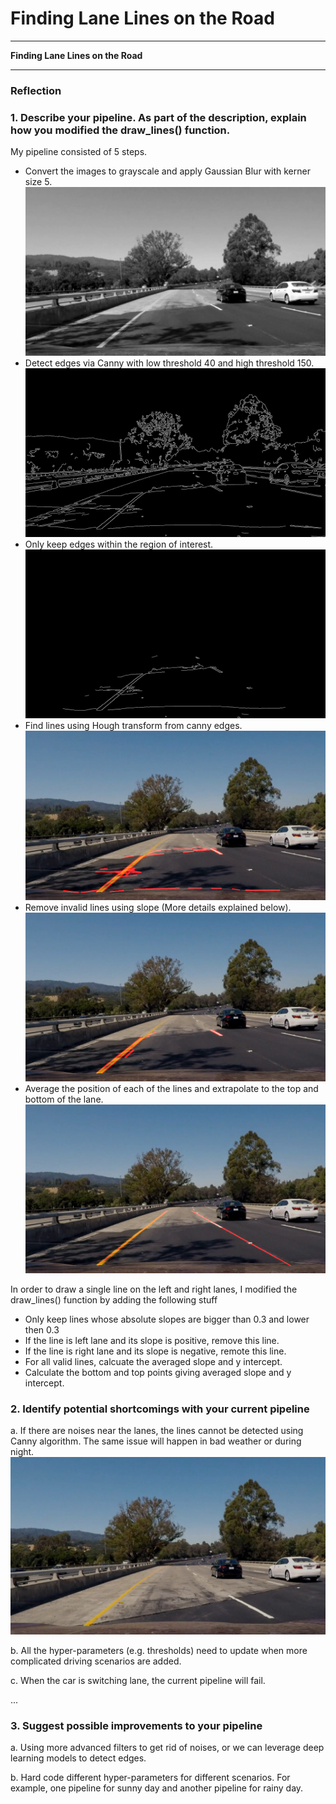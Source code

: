 # **Finding Lane Lines on the Road** 
---

**Finding Lane Lines on the Road**


[gray]: ./test_images_output/gray.jpg "Grayscale"
[canny]: ./test_images_output/canny.jpg "Grayscale"
[canny_region]: ./test_images_output/canny_region.jpg "Grayscale"

---

### Reflection

### 1. Describe your pipeline. As part of the description, explain how you modified the draw_lines() function.

My pipeline consisted of 5 steps. 
- Convert the images to grayscale and apply Gaussian Blur with kerner size 5.
![alt text][gray]
- Detect edges via Canny with low threshold 40 and high threshold 150.
![alt text][canny]
- Only keep edges within the region of interest.
![alt text][canny_region]
- Find lines using Hough transform from canny edges.
![](/test_images_output/hough_short_wo_filters.jpg?raw=true)
- Remove invalid lines using slope (More details explained below).
![](/test_images_output/hough_short.jpg?raw=true)
- Average the position of each of the lines and extrapolate to the top and bottom of the lane.
![](/test_images_output/hough_long.jpg?raw=true)


In order to draw a single line on the left and right lanes, I modified the draw_lines() function by adding the following stuff
- Only keep lines whose absolute slopes are bigger than 0.3 and lower then 0.3
- If the line is left lane and its slope is positive, remove this line.
- If the line is right lane and its slope is negative, remote this line.
- For all valid lines, calcuate the averaged slope and y intercept.
- Calculate the bottom and top points giving averaged slope and y intercept.





### 2. Identify potential shortcomings with your current pipeline


a. If there are noises near the lanes, the lines cannot be detected using Canny algorithm. The same issue will happen in bad weather or during night.
![](/test_images_output/challenge4.jpg?raw=true)

b. All the hyper-parameters (e.g. thresholds) need to update when more complicated driving scenarios are added.

c. When the car is switching lane, the current pipeline will fail.

...

### 3. Suggest possible improvements to your pipeline

a. Using more advanced filters to get rid of noises, or we can leverage deep learning models to detect edges.

b. Hard code different hyper-parameters for different scenarios. For example, one pipeline for sunny day and another pipeline for rainy day.
